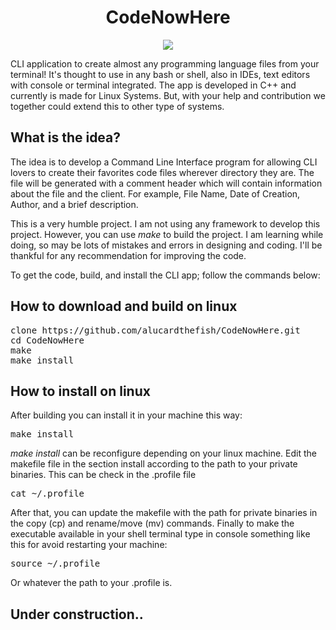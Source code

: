 <h1 align="center"> CodeNowHere </h1>

<p align="center">
    <img src="https://images2.imgbox.com/03/0a/D5blA5f4_o.jpg" />
</p>

CLI application to create almost any programming language files from your terminal! It's thought to use in any bash or shell, also in IDEs, text editors with console or terminal integrated. The app is developed in C++ and currently is made for Linux Systems. But, with your help and contribution we together could extend this to other type of systems.

## What is the idea?
The idea is to develop a Command Line Interface program for allowing CLI lovers to create their favorites code files wherever directory they are. The file will be generated with a comment header which will contain information about the file and the client. For example, File Name, Date of Creation, Author, and a brief description.

This is a very humble project. I am not using any framework to develop this project. However, you can use *make* to build the project. I am learning while doing, so may be lots of mistakes and errors in designing and coding. I'll be thankful for any recommendation for improving the code.

To get the code, build, and install the CLI app; follow the commands below:

## How to download and build on linux

<pre>
clone https://github.com/alucardthefish/CodeNowHere.git
cd CodeNowHere
make
make install
</pre>

## How to install on linux

After building you can install it in your machine this way:

<pre>
make install
</pre>

*make install* can be reconfigure depending on your linux machine. Edit the makefile file in the section install according to the path to your private binaries. This can be check in the .profile file

<pre>
cat ~/.profile
</pre>

After that, you can update the makefile with the path for private binaries in the copy (cp) and rename/move (mv) commands. Finally to make the executable available in your shell terminal type in console something like this for avoid restarting your machine:

<pre>
source ~/.profile
</pre>

Or whatever the path to your .profile is.

## Under construction..
